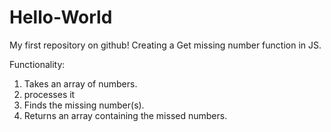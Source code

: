 # Hello-World
My first repository on github!
Creating a Get missing number function in JS.

Functionality:
1) Takes an array of numbers.
2) processes it
3) Finds the missing number(s).
4) Returns an array containing the missed numbers.
